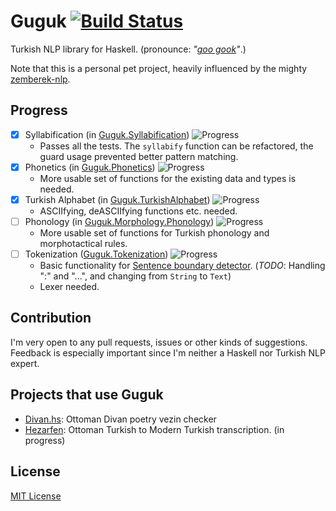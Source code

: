 Guguk [![Build Status](https://secure.travis-ci.org/joom/Guguk.svg)](http://travis-ci.org/joom/Guguk)
=====

Turkish NLP library for Haskell. (pronounce: *"[goo gook](http://forvo.com/word/guguk/#tr)"*.)

Note that this is a personal pet project, heavily influenced by the mighty [zemberek-nlp](http://github.com/ahmetaa/zemberek-nlp).

## Progress

- [x] Syllabification (in [Guguk.Syllabification](src/Guguk/Syllabification.hs)) ![Progress](http://progressed.io/bar/95)
    * Passes all the tests. The `syllabify` function can be refactored, the guard usage prevented better pattern matching.
- [x] Phonetics (in [Guguk.Phonetics](src/Guguk/Phonetics.hs)) ![Progress](http://progressed.io/bar/20)
    * More usable set of functions for the existing data and types is needed.
- [x] Turkish Alphabet (in [Guguk.TurkishAlphabet](src/Guguk/TurkishAlphabet.hs)) ![Progress](http://progressed.io/bar/10)
    * ASCIIfying, deASCIIfying functions etc. needed.
- [ ] Phonology (in [Guguk.Morphology.Phonology](src/Guguk/Morphology/Phonology.hs)) ![Progress](http://progressed.io/bar/10)
    * More usable set of functions for Turkish phonology and morphotactical rules.
- [ ] Tokenization ([Guguk.Tokenization](src/Guguk/Tokenization)) ![Progress](http://progressed.io/bar/7)
    * Basic functionality for [Sentence boundary detector](src/Guguk/Tokenization/SentenceBoundary.hs). (*TODO*: Handling ":" and "...", and changing from `String` to `Text`)
    * Lexer needed.

## Contribution

I'm very open to any pull requests, issues or other kinds of suggestions. Feedback is especially important since I'm neither a Haskell nor Turkish NLP expert.

## Projects that use Guguk

* [Divan.hs](http://github.com/joom/Divan.hs): Ottoman Divan poetry vezin checker
* [Hezarfen](http://github.com/joom/Hezarfen): Ottoman Turkish to Modern Turkish transcription. (in progress)

## License

[MIT License](http://joom.mit-license.org/)
